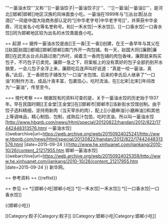 '''一篓油水饺'''又称'''[[一篓油饺子|一篓油饺子]]'''、'''[[一篓油|一篓油]]'''，是河北[[邯郸|邯郸]]地区汉族的风味面食小吃。一篓油在1999年与“[[丛台酒|丛台酒]]”一同是中国大陆商务部认定的“[[中华老字号|中华老字号]]”，并荣获中华金鼎，河北省名小吃等名誉称号。和[[一禾水饺|一禾水饺]]、[[一口香水饺|一口香水饺]]同为邯郸地区较为出名的水饺类面食小吃。

== 起源 ==
据传一篓油水饺是由[[王一香|王一香]]创建，在王一香早年与其父在[[赵国|赵国]]都城[[邯郸|邯郸]]南门外开一肉包铺。有一天，赵国大将[[廉颇|廉颇]]在武灵丛台点兵路过南门外时，闻着王一香肉包铺的肉包香味，廉颇就来购买包子，不巧包子已卖完。廉颇一急之下，将案板上的没有蒸好的包子全部扔到开水锅里，一会儿包子全浮上来，廉颇吃后连声叫好说道：“真是一咬一篓油，真香。”此后，王一香把包子铺改为“一口油”水包馆。后来的李氏后人继承了“一口油”的制作方法，成品汁液丰富，包裹馅心，吃时流油，在[[北宋|北宋]]年间改为“一篓油”，传至至今。

=== 現代考察 ===
根据现有的资料可查的是，关于一篓油水饺的历史始于1937年。早在民国时期[[王金堂|王金堂]]在[[邯郸市|邯郸市]]洛新街水饺馆创制。由于饺子选料精细，坚持用新肉（当天宰杀的肉），配上[[小磨麻油|小磨麻油]]和其他上等调味品，精心制馅、包制，成熟后汁包馅，吃时流油，所以叫一篓油水饺<ref>[http://www.hbqnb.com/news/Html/special/20120822/handan/2012/822/17442448313576.html 一篓油水饺] {{webarchive|url=https://web.archive.org/web/20150924025241/http://www.hbqnb.com/news/Html/special/20120822/handan/2012/822/17442448313576.html |date=2015-09-24 }}</ref><ref>[http://www.he.xinhuanet.com/jiankang/2010-10/26/content_21217955.htm 邯郸一篓油水饺] {{webarchive|url=https://web.archive.org/web/20150924025359/http://www.he.xinhuanet.com/jiankang/2010-10/26/content_21217955.htm |date=2015-09-24 }} 新华网</ref>。

== 参考资料 ==
{{reflist}}

== 参见 ==
*[[邯郸小吃|邯郸小吃]]
*[[一禾水饺|一禾水饺]]
*[[一口香水饺|一口香水饺]]


{{邯郸小吃}}

[[Category:餃子|Category:餃子]]
[[Category:邯郸小吃|Category:邯郸小吃]]